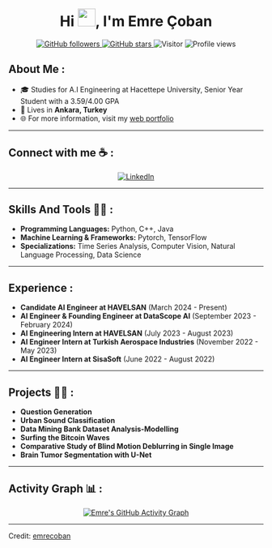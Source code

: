 <h1 align="center">Hi <img src="https://media.giphy.com/media/hvRJCLFzcasrR4ia7z/giphy.gif" width="35">, I'm Emre Çoban</h1>

<p align="center">
  <a href="https://github.com/emrecobann">
    <img src="https://img.shields.io/github/followers/emrecobann?style=social" alt="GitHub followers">
  </a>
  <a href="https://github.com/emrecobann">
    <img src="https://img.shields.io/github/stars/emrecobann?style=social" alt="GitHub stars">
  </a>
  <img src="https://visitor-badge.laobi.icu/badge?page_id=emrecobann.repoName" alt="Visitor">
  <img src="https://komarev.com/ghpvc/?username=emrecobann" alt="Profile views">
</p>

## About Me :

- 🎓 Studies for A.I Engineering at Hacettepe University, Senior Year Student with a 3.59/4.00 GPA
- 🏡 Lives in **Ankara, Turkey**
- 🌐 For more information, visit my [web portfolio](https://emrecobann.github.io/)

---

## Connect with me ☕ :

<p align="center">
  <a href="https://www.linkedin.com/in/emre-çoban-73b3851ba">
    <img src="https://img.icons8.com/fluency/48/000000/linkedin.png" alt="LinkedIn">
  </a>
</p>

---

## Skills And Tools 🧑‍💻 :

- **Programming Languages:** Python, C++, Java
- **Machine Learning & Frameworks:** Pytorch, TensorFlow
- **Specializations:** Time Series Analysis, Computer Vision, Natural Language Processing, Data Science

---

## Experience :

- **Candidate AI Engineer at HAVELSAN** (March 2024 - Present)
- **AI Engineer & Founding Engineer at DataScope AI** (September 2023 - February 2024)
- **AI Engineering Intern at HAVELSAN** (July 2023 - August 2023)
- **AI Engineer Intern at Turkish Aerospace Industries** (November 2022 - May 2023)
- **AI Engineer Intern at SisaSoft** (June 2022 - August 2022)

---

## Projects 🧑‍💻 :

- **Question Generation**
- **Urban Sound Classification**
- **Data Mining Bank Dataset Analysis-Modelling**
- **Surfing the Bitcoin Waves**
- **Comparative Study of Blind Motion Deblurring in Single Image**
- **Brain Tumor Segmentation with U-Net**

---

## Activity Graph 📊 :

<p align="center">
  <a href="https://github-readme-activity-graph.vercel.app/graph?username=emrecobann&theme=react-dark">
    <img src="https://github-readme-activity-graph.vercel.app/graph?username=emrecobann&theme=react-dark" alt="Emre's GitHub Activity Graph">
  </a>
</p>

---

Credit: [emrecoban](https://github.com/emrecobann)
